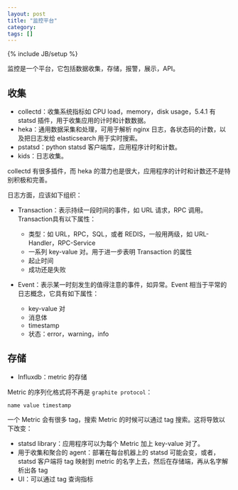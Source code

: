 ```yaml
---
layout: post
title: "监控平台"
category: 
tags: []
---
```

{% include JB/setup %}

监控是一个平台，它包括数据收集，存储，报警，展示，API。

## 收集

* collectd：收集系统指标如 CPU load，memory，disk usage，5.4.1 有 statsd 插件，用于收集应用的计时和计数数据。
* heka：通用数据采集和处理，可用于解析 nginx 日志，各状态码的计数，以及把日志发给 elasticsearch 用于实时搜索。
* pstatsd：python statsd 客户端库，应用程序计时和计数。
* kids：日志收集。

collectd 有很多插件，而 heka 的潜力也是很大，应用程序的计时和计数还不是特别积极和完善。

日志方面，应该如下组织：

* Transaction：表示持续一段时间的事件，如 URL 请求，RPC 调用。Transaction具有以下属性：
    
    * 类型：如 URL，RPC，SQL，或者 REDIS，一般用两级，如 URL-Handler，RPC-Service
    * 一系列 key-value 对。用于进一步表明 Transaction 的属性
    * 起止时间
    * 成功还是失败

* Event：表示某一时刻发生的值得注意的事件，如异常。Event 相当于平常的日志概念，它具有如下属性：

    * key-value 对
    * 消息体
    * timestamp
    * 状态：error，warning，info

## 存储

* Influxdb：metric 的存储

Metric 的序列化格式将不再是 `graphite protocol`：

    name value timestamp

一个 Metric 会有很多 tag，搜索 Metric 的时候可以通过 tag 搜索。这将导致以下改变：

* statsd library：应用程序可以为每个 Metric 加上 key-value 对了。
* 用于收集和聚合的 agent：部署在每台机器上的 statsd 可能会变，或者，statsd 客户端将 tag 映射到 metric 的名字上去，然后在存储端，再从名字解析出各 tag
* UI：可以通过 tag 查询指标

